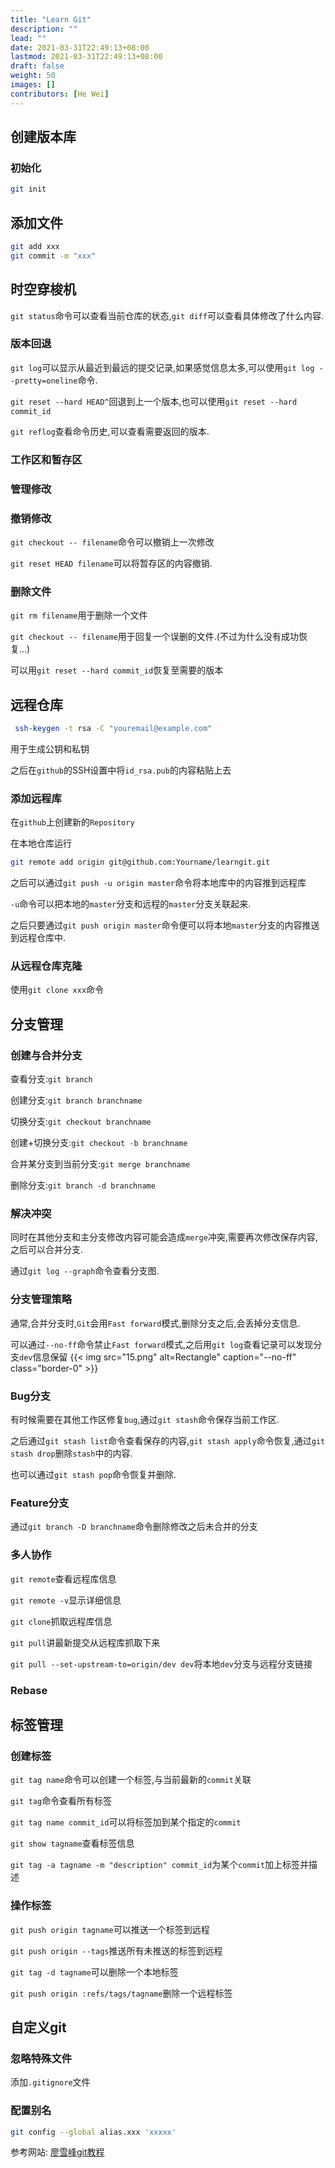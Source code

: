 ```yaml
---
title: "Learn Git"
description: ""
lead: ""
date: 2021-03-31T22:49:13+08:00
lastmod: 2021-03-31T22:49:13+08:00
draft: false
weight: 50
images: []
contributors: [He Wei]
---
```


## 创建版本库

### 初始化

```bash
git init
```

## 添加文件

```bash
git add xxx
git commit -m "xxx"
```

## 时空穿梭机

`git status`命令可以查看当前仓库的状态,`git diff`可以查看具体修改了什么内容.

### 版本回退

`git log`可以显示从最近到最远的提交记录,如果感觉信息太多,可以使用`git log --pretty=oneline`命令.

`git reset --hard HEAD^`回退到上一个版本,也可以使用`git reset --hard commit_id`

`git reflog`查看命令历史,可以查看需要返回的版本.

### 工作区和暂存区

### 管理修改

### 撤销修改

`git checkout -- filename`命令可以撤销上一次修改

`git reset HEAD filename`可以将暂存区的内容撤销.

### 删除文件

`git rm filename`用于删除一个文件

`git checkout -- filename`用于回复一个误删的文件.(不过为什么没有成功恢复...)

可以用`git reset --hard commit_id`恢复至需要的版本

## 远程仓库

```bash
 ssh-keygen -t rsa -C "youremail@example.com"
```

用于生成公钥和私钥

之后在`github`的SSH设置中将`id_rsa.pub`的内容粘贴上去

### 添加远程库

在`github`上创建新的`Repository`

在本地仓库运行

```bash
git remote add origin git@github.com:Yourname/learngit.git
```

之后可以通过`git push -u origin master`命令将本地库中的内容推到远程库

`-u`命令可以把本地的`master`分支和远程的`master`分支关联起来.

之后只要通过`git push origin master`命令便可以将本地`master`分支的内容推送到远程仓库中.

### 从远程仓库克隆

使用`git clone xxx`命令

## 分支管理

### 创建与合并分支

查看分支:`git branch`

创建分支:`git branch branchname`

切换分支:`git checkout branchname`

创建+切换分支:`git checkout -b branchname`

合并某分支到当前分支:`git merge branchname`

删除分支:`git branch -d branchname`

### 解决冲突

同时在其他分支和主分支修改内容可能会造成`merge`冲突,需要再次修改保存内容,之后可以合并分支.

通过`git log --graph`命令查看分支图.

### 分支管理策略

通常,合并分支时,`Git`会用`Fast forward`模式,删除分支之后,会丢掉分支信息.

可以通过`--no-ff`命令禁止`Fast forward`模式,之后用`git log`查看记录可以发现分支`dev`信息保留
{{< img src="15.png" alt=Rectangle" caption="--no-ff" class="border-0" >}}

### Bug分支

有时候需要在其他工作区修复`bug`,通过`git stash`命令保存当前工作区.

之后通过`git stash list`命令查看保存的内容,`git stash apply`命令恢复,通过`git stash drop`删除`stash`中的内容.

也可以通过`git stash pop`命令恢复并删除.

### Feature分支

通过`git branch -D branchname`命令删除修改之后未合并的分支

### 多人协作

`git remote`查看远程库信息

`git remote -v`显示详细信息

`git clone`抓取远程库信息

`git pull`讲最新提交从远程库抓取下来

`git pull --set-upstream-to=origin/dev dev`将本地`dev`分支与远程分支链接

### Rebase

## 标签管理

### 创建标签

`git tag name`命令可以创建一个标签,与当前最新的`commit`关联

`git tag`命令查看所有标签

`git tag name commit_id`可以将标签加到某个指定的`commit`

`git show tagname`查看标签信息

`git tag -a tagname -m "description" commit_id`为某个`commit`加上标签并描述

### 操作标签

`git push origin tagname`可以推送一个标签到远程

`git push origin --tags`推送所有未推送的标签到远程

`git tag -d tagname`可以删除一个本地标签

`git push origin :refs/tags/tagname`删除一个远程标签

## 自定义git

### 忽略特殊文件

添加`.gitignore`文件

### 配置别名

```bash
git config --global alias.xxx 'xxxxx'
```

参考网站:  [廖雪峰git教程](https://www.liaoxuefeng.com/wiki/0013739516305929606dd18361248578c67b8067c8c017b000)